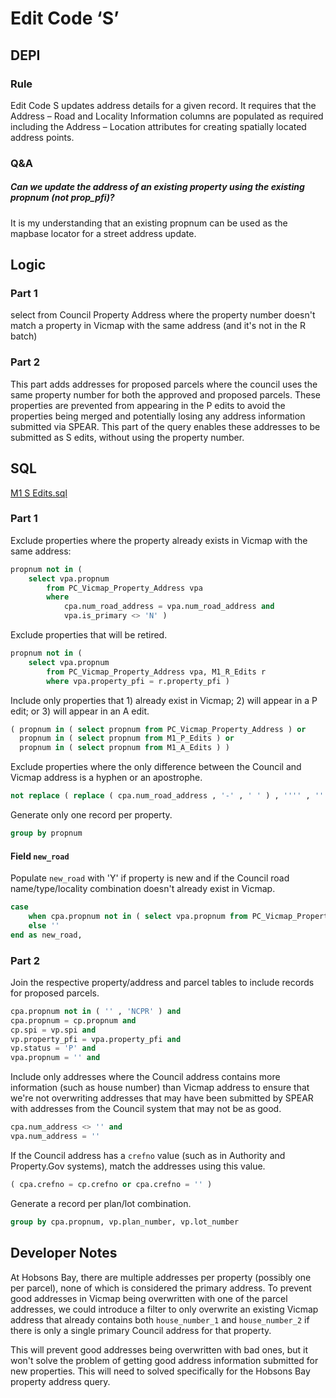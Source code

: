 # Edit Code ‘S’

## DEPI

### Rule

Edit Code S updates address details for a given record. It requires that the Address – Road and Locality Information columns are populated as required including the Address – Location attributes for creating spatially located address points.

### Q&A

##### Can we update the address of an existing property using the existing propnum (not prop_pfi)?

It is my understanding that an existing propnum can be used as the mapbase locator for a street address update.

## Logic

### Part 1

select from Council Property Address where the property number doesn't match a property in Vicmap with the same address (and it's not in the R batch)

### Part 2

This part adds addresses for proposed parcels where the council uses the same property number for both the approved and proposed parcels. These properties are prevented from appearing in the P edits to avoid the properties being merged and potentially losing any address information submitted via SPEAR. This part of the query enables these addresses to be submitted as S edits, without using the property number.

## SQL

[M1 S Edits.sql](https://github.com/groundtruth/PoziConnectConfig/blob/master/~Shared/SQL/M1%20S%20Edits.sql)

### Part 1

Exclude properties where the property already exists in Vicmap with the same address:

```sql
propnum not in (
    select vpa.propnum
        from PC_Vicmap_Property_Address vpa
        where
            cpa.num_road_address = vpa.num_road_address and
            vpa.is_primary <> 'N' )  
```

Exclude properties that will be retired.

```sql
propnum not in (
    select vpa.propnum
        from PC_Vicmap_Property_Address vpa, M1_R_Edits r
        where vpa.property_pfi = r.property_pfi )
```

Include only properties that 1) already exist in Vicmap; 2) will appear in a P edit; or 3) will appear in an A edit.

```sql
( propnum in ( select propnum from PC_Vicmap_Property_Address ) or
  propnum in ( select propnum from M1_P_Edits ) or
  propnum in ( select propnum from M1_A_Edits ) ) 
```

Exclude properties where the only difference between the Council and Vicmap address is a hyphen or an apostrophe.

```sql
not replace ( replace ( cpa.num_road_address , '-' , ' ' ) , '''' , '' ) = replace ( replace ( ( select vpa.num_road_address from PC_Vicmap_Property_Address vpa where vpa.propnum = cpa.propnum ) , '-' , ' ' ) , '''' , '' )
```

Generate only one record per property.

```sql
group by propnum
```

#### Field `new_road`

Populate `new_road` with 'Y' if property is new and if the Council road name/type/locality combination doesn't already exist in Vicmap.

```sql
case
    when cpa.propnum not in ( select vpa.propnum from PC_Vicmap_Property_Address vpa ) and ( cpa.road_name || ' ' || cpa.road_type || ' ' || cpa.locality_name ) not in ( select vpa.road_name || ' ' || vpa.road_type || ' ' || vpa.locality_name from PC_Vicmap_Property_Address vpa ) then 'Y'
    else ''
end as new_road,
```

### Part 2

Join the respective property/address and parcel tables to include records for proposed parcels.

```sql
cpa.propnum not in ( '' , 'NCPR' ) and
cpa.propnum = cp.propnum and
cp.spi = vp.spi and    
vp.property_pfi = vpa.property_pfi and
vp.status = 'P' and
vpa.propnum = '' and
```

Include only addresses where the Council address contains more information (such as house number) than Vicmap address to ensure that we're not overwriting addresses that may have been submitted by SPEAR with addresses from the Council system that may not be as good.

```sql
cpa.num_address <> '' and
vpa.num_address = ''
```

If the Council address has a `crefno` value (such as in Authority and Property.Gov systems), match the addresses using this value.

```sql
( cpa.crefno = cp.crefno or cpa.crefno = '' )
```

Generate a record per plan/lot combination.

```sql
group by cpa.propnum, vp.plan_number, vp.lot_number
```

## Developer Notes

At Hobsons Bay, there are multiple addresses per property (possibly one per parcel), none of which is considered the primary address. To prevent good addresses in Vicmap being overwritten with one of the parcel addresses, we could introduce a filter to only overwrite an existing Vicmap address that already contains both `house_number_1` and `house_number_2` if there is only a single primary Council address for that property.

This will prevent good addresses being overwritten with bad ones, but it won't solve the problem of getting good address information submitted for new properties. This will need to solved specifically for the Hobsons Bay property address query.
